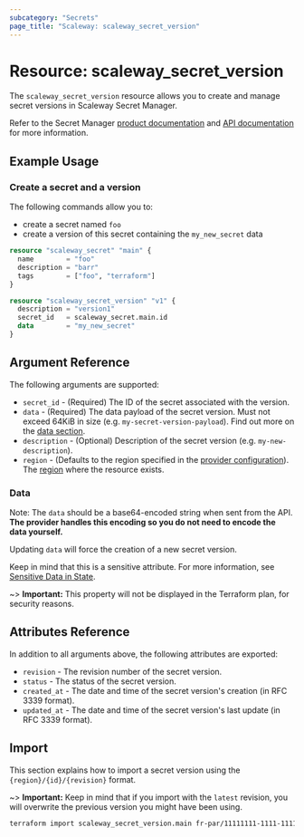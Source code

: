 ```yaml
---
subcategory: "Secrets"
page_title: "Scaleway: scaleway_secret_version"
---
```


# Resource: scaleway_secret_version

The `scaleway_secret_version` resource allows you to create and manage secret versions in Scaleway Secret Manager.

Refer to the Secret Manager [product documentation](https://www.scaleway.com/en/docs/identity-and-access-management/secret-manager/) and [API documentation](https://www.scaleway.com/en/developers/api/secret-manager/) for more information.

## Example Usage

### Create a secret and a version

The following commands allow you to:

- create a secret named `foo`
- create a version of this secret containing the `my_new_secret` data

```terraform
resource "scaleway_secret" "main" {
  name        = "foo"
  description = "barr"
  tags        = ["foo", "terraform"]
}

resource "scaleway_secret_version" "v1" {
  description = "version1"
  secret_id   = scaleway_secret.main.id
  data        = "my_new_secret"
}
```

## Argument Reference

The following arguments are supported:

- `secret_id` - (Required) The ID of the secret associated with the version.
- `data` - (Required) The data payload of the secret version. Must not exceed 64KiB in size (e.g. `my-secret-version-payload`). Find out more on the [data section](/#data-information).
- `description` - (Optional) Description of the secret version (e.g. `my-new-description`).
- `region` - (Defaults to the region specified in the [provider configuration](../index.md#region)). The [region](../guides/regions_and_zones.md#regions) where the resource exists.

### Data

Note: The `data` should be a base64-encoded string when sent from the API. **The provider handles this encoding so you do not need to encode the data yourself.**

Updating `data` will force the creation of a new secret version.

Keep in mind that this is a sensitive attribute. For more information, see [Sensitive Data in State](https://developer.hashicorp.com/terraform/language/state/sensitive-data).

~> **Important:**  This property will not be displayed in the Terraform plan, for security reasons.

## Attributes Reference

In addition to all arguments above, the following attributes are exported:

- `revision` - The revision number of the secret version.
- `status` - The status of the secret version.
- `created_at` - The date and time of the secret version's creation (in RFC 3339 format).
- `updated_at` - The date and time of the secret version's last update (in RFC 3339 format).

## Import

This section explains how to import a secret version using the `{region}/{id}/{revision}` format.

~> **Important:** Keep in mind that if you import with the `latest` revision, you will overwrite the previous version you might have been using.

```bash
terraform import scaleway_secret_version.main fr-par/11111111-1111-1111-1111-111111111111/2
```
